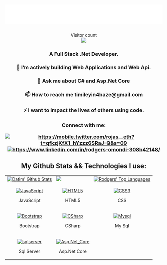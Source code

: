 <h1 align="center"><img src="./name.svg" ></h1>

<p align="center"> 
  Visitor count<br>
  <img src="https://profile-counter.glitch.me/iamdatim/count.svg" />
</p>
<h3 align="center">A Full Stack .Net Developer.</h3>

<h3 align="center"> 🌱 I’m actively building Web Applications and Web Api.</h3>

<h3 align="center"> 💬 Ask me about C# and Asp.Net Core</h3>

<h3 align="center"> 📫 How to reach me timileyin4baze@gmail.com</h3>

 <h3 align="center">⚡ I want to impact the lives of others using code.</h3>
 
<h3 align="center">Connect with me: <p>
<a href="https://twitter.com/its_datim?s=21&t=k4lEMmXMx9BOsas0VUn5jA" target="blank"><img align="center" src="https://raw.githubusercontent.com/rahuldkjain/github-profile-readme-generator/master/src/images/icons/Social/twitter.svg" alt="https://mobile.twitter.com/rojas__eth?t=qfkzjKfX1_hYzzz6SRaJ-Q&s=09" height="30" width="40" /></a>
<a href="https://www.linkedin.com/in/dairo-timileyin-damilare-a5b130144" target="blank"><img align="center" src="https://raw.githubusercontent.com/rahuldkjain/github-profile-readme-generator/master/src/images/icons/Social/linked-in-alt.svg" alt="https://www.linkedin.com/in/rodgers-omondi-308b42148/" height="30" width="40" /></a>
</p>
</h3>

<h2 align="center"> My Github Stats && Technologies I use:</h2>

<table>
  <tr>
    <td>
      <a href="https://github.com/iamdatim"><img alt="Datim' Github Stats" src="https://github-readme-stats.vercel.app/api?username=iamdatim&show_icons=true&count_private=true&theme=react&hide_border=true&bg_color=1d2a3a" />
    </td>
    <td>
       <a href="http://www.github.com/iamdatim"><img src="https://github-readme-streak-stats.herokuapp.com/?user=iamdatim&stroke=ffffff&background=1d2a3a&ring=5BCDEC&fire=5BCDEC&currStreakNum=ffffff&currStreakLabel=5BCDEC&sideNums=ffffff&sideLabels=ffffff&dates=ffffff&hide_border=true" /></a>
    </td>
    </td>
    <td>
      <a align="center" href="https://github.com/iamdatim"><img alt="Rodgers' Top Languages" src="https://github-readme-stats.vercel.app/api/top-langs/?username=iamdatim&langs_count=8&count_private=true&layout=compact&theme=react&hide_border=true&bg_color=1d2a3a"/></a>
    </td>
  <tr>
  <tr>
    <td>
      <p align="center">
        <a href="https://developer.mozilla.org/en-US/docs/Web/JavaScript" target="_blank" rel="noreferrer">
          <img src="https://raw.githubusercontent.com/danielcranney/readme-generator/main/public/icons/skills/javascript-colored.svg" width="36" height="36" alt="JavaScript" />
        </a>
        <p align="center">JavaScript</p>
      </p>
    </td>
    <td>
      <p align="center">
        <a href="https://developer.mozilla.org/en-US/docs/Glossary/HTML5" target="_blank" rel="noreferrer">
          <img src="https://raw.githubusercontent.com/danielcranney/readme-generator/main/public/icons/skills/html5-colored.svg" width="36" height="36" alt="HTML5" />
        </a>
        <p align="center">HTML5</p>
      </p>
    </td>
        <td>
      <p align="center">
        <a href="https://www.w3.org/TR/CSS/#css" target="_blank" rel="noreferrer">
          <img src="https://raw.githubusercontent.com/danielcranney/readme-generator/main/public/icons/skills/css3-colored.svg" width="36" height="36" alt="CSS3" />
      </a>
        <p align="center">CSS</p>
      </p>
    </td>
  </tr>
  <tr>
    <td>      
      <p align="center">
        <a href="https://tailwindcss.com/" target="_blank" rel="noreferrer">
          <img src="https://raw.githubusercontent.com/danielcranney/readme-generator/main/public/icons/skills/bootstrap-colored.svg" width="36" height="36" alt="Bootstrap" />
        </a>
        <p align="center">Bootstrap</p>
      </p>
    </td>
    <td>            
      <p align="center">
        <a href="https://nodejs.org/en/" target="_blank" rel="noreferrer">
        <img src="https://raw.githubusercontent.com/danielcranney/readme-generator/main/public/icons/skills/csharp-colored.svg" width="36" height="36" alt="CSharp" />
      </a>
        <p align="center">CSharp</p>
      </p>
    </td>
    <td>           
      <p align="center">
        <a href="https://expressjs.com/" target="_blank" rel="noreferrer">
          <img src="https://raw.githubusercontent.com/danielcranney/readme-generator/main/public/icons/skills/mysql-colored.svg" width="36" height="36" alt="Mysql" />
        </a>
        <p align="center">My Sql</p>
      </p>
    </td>
  </tr>
    <tr>
    <td>
      <p align="center">
        <a href="https://www.microsoft.com/en-us/sql-server/sql-server-2019" target="_blank" rel="noreferrer">
          <img src="https://logodix.com/logo/542051.png" width="36" height="36" alt="sqlserver" />
        </a>
        <p align="center">Sql Server</p>
      </p>
    </td>
    <td>
      <p align="center">
        <a href="https://learn.microsoft.com/en-us/aspnet/core/introduction-to-aspnet-core?view=aspnetcore-7.0" target="_blank" rel="noreferrer">
          <img src="https://miro.medium.com/max/512/1*5fQvZr2W6ydJ1fxjLgwhcg.png" width="36" height="36" alt="Asp.Net_Core" />
        </a>
        <p align="center">Asp.Net Core</p>
      </p>
    </td>
  </tr>
</table>
